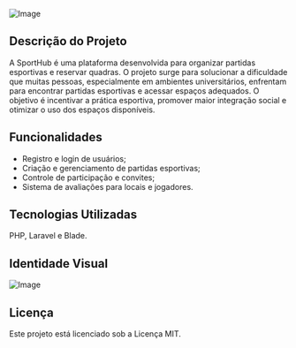 ![Image](https://github.com/user-attachments/assets/c146f963-60fc-43cb-abd1-26888ee04d96)

## Descrição do Projeto
A SportHub é uma plataforma desenvolvida para organizar partidas esportivas e reservar quadras. O projeto surge para solucionar a dificuldade que muitas pessoas, especialmente em ambientes universitários, enfrentam para encontrar partidas esportivas e acessar espaços adequados. O objetivo é incentivar a prática esportiva, promover maior integração social e otimizar o uso dos espaços disponíveis. 

## Funcionalidades
- Registro e login de usuários; 
- Criação e gerenciamento de partidas esportivas;  
- Controle de participação e convites;  
- Sistema de avaliações para locais e jogadores.   

## Tecnologias Utilizadas
PHP, Laravel e Blade.

## Identidade Visual
![Image](https://github.com/user-attachments/assets/b9912ab1-110d-48f5-8b0e-3d95702045c2)

## Licença
Este projeto está licenciado sob a Licença MIT.

